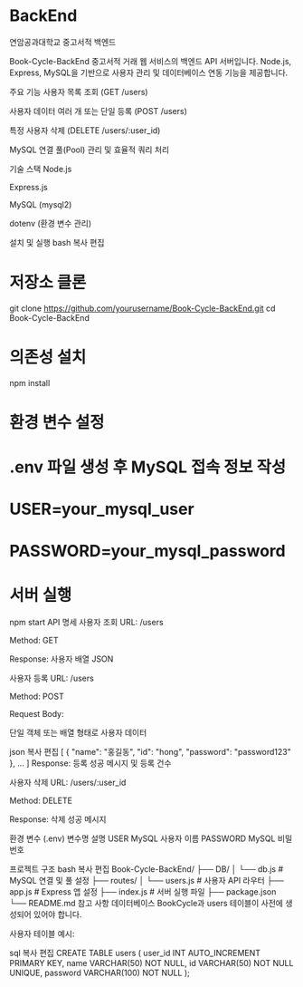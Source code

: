 # BackEnd
연암공과대학교 중고서적 백엔드

Book-Cycle-BackEnd
중고서적 거래 웹 서비스의 백엔드 API 서버입니다.
Node.js, Express, MySQL을 기반으로 사용자 관리 및 데이터베이스 연동 기능을 제공합니다.

주요 기능
사용자 목록 조회 (GET /users)

사용자 데이터 여러 개 또는 단일 등록 (POST /users)

특정 사용자 삭제 (DELETE /users/:user_id)

MySQL 연결 풀(Pool) 관리 및 효율적 쿼리 처리

기술 스택
Node.js

Express.js

MySQL (mysql2)

dotenv (환경 변수 관리)

설치 및 실행
bash
복사
편집
# 저장소 클론
git clone https://github.com/yourusername/Book-Cycle-BackEnd.git
cd Book-Cycle-BackEnd

# 의존성 설치
npm install

# 환경 변수 설정
# .env 파일 생성 후 MySQL 접속 정보 작성
# USER=your_mysql_user
# PASSWORD=your_mysql_password

# 서버 실행
npm start
API 명세
사용자 조회
URL: /users

Method: GET

Response: 사용자 배열 JSON

사용자 등록
URL: /users

Method: POST

Request Body:

단일 객체 또는 배열 형태로 사용자 데이터

json
복사
편집
[
  {
    "name": "홍길동",
    "id": "hong",
    "password": "password123"
  },
  ...
]
Response: 등록 성공 메시지 및 등록 건수

사용자 삭제
URL: /users/:user_id

Method: DELETE

Response: 삭제 성공 메시지

환경 변수 (.env)
변수명	설명
USER	MySQL 사용자 이름
PASSWORD	MySQL 비밀번호

프로젝트 구조
bash
복사
편집
Book-Cycle-BackEnd/
├── DB/
│   └── db.js               # MySQL 연결 및 풀 설정
├── routes/
│   └── users.js            # 사용자 API 라우터
├── app.js                  # Express 앱 설정
├── index.js                # 서버 실행 파일
├── package.json
└── README.md
참고 사항
데이터베이스 BookCycle과 users 테이블이 사전에 생성되어 있어야 합니다.

사용자 테이블 예시:

sql
복사
편집
CREATE TABLE users (
  user_id INT AUTO_INCREMENT PRIMARY KEY,
  name VARCHAR(50) NOT NULL,
  id VARCHAR(50) NOT NULL UNIQUE,
  password VARCHAR(100) NOT NULL
);
